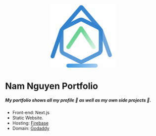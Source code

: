<p align="center">
    <img src="logo.png" />
</p>

# Nam Nguyen Portfolio

##### My portfolio shows all my profile 🧑 as well as my own side projects 📝.

- Front-end: Next.js
- Static Website.
- Hosting: [Firebase](https://firebase.google.com/)
- Domain: [Godaddy](https://au.godaddy.com/domains)
